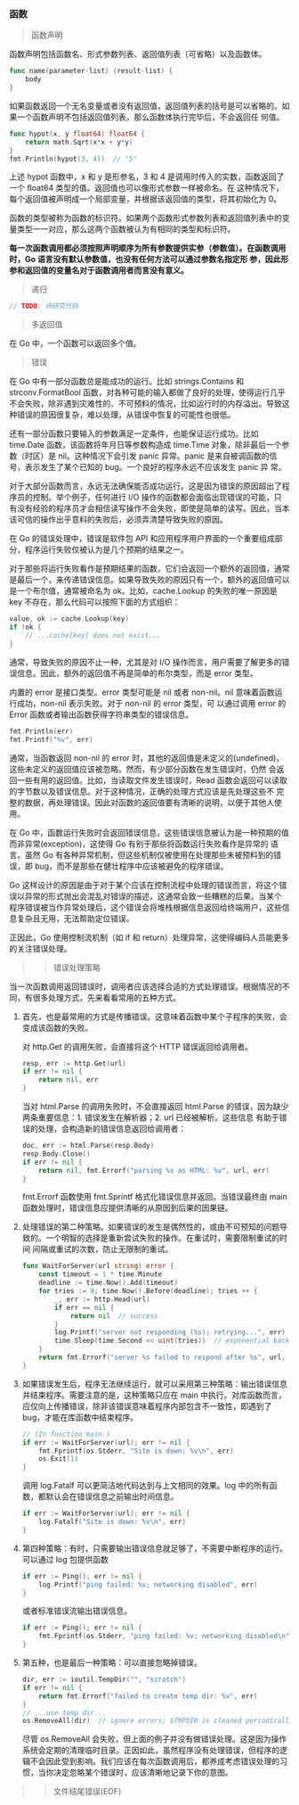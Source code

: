 ### 函数

> 函数声明

函数声明包括函数名、形式参数列表、返回值列表（可省略）以及函数体。

```go
func name(parameter-list) (result-list) {
    body
}
``` 

如果函数返回一个无名变量或者没有返回值，返回值列表的括号是可以省略的。如果一个函数声明不包括返回值列表，那么函数体执行完毕后，不会返回任
何值。

```go
func hypot(x, y float64) float64 {
    return math.Sqrt(x*x + y*y)
}
fmt.Println(hypot(3, 4))  // "5"
```

上述 hypot 函数中，x 和 y 是形参名，3 和 4 是调用时传入的实数，函数返回了一个 float64 类型的值。返回值也可以像形式参数一样被命名。在
这种情况下，每个返回值被声明成一个局部变量，并根据该返回值的类型，将其初始化为 0。

函数的类型被称为函数的标识符。如果两个函数形式参数列表和返回值列表中的变量类型一一对应，那么这两个函数被认为有相同的类型和标识符。

**每一次函数调用都必须按照声明顺序为所有参数提供实参（参数值）。在函数调用时，Go 语言没有默认参数值，也没有任何方法可以通过参数名指定形
参，因此形参和返回值的变量名对于函数调用者而言没有意义。**

> 递归

```go
// TODO: 待研究代码
```

> 多返回值

在 Go 中，一个函数可以返回多个值。

> 错误

在 Go 中有一部分函数总是能成功的运行。比如 strings.Contains 和 strconv.FormatBool 函数，对各种可能的输入都做了良好的处理，使得运行几乎
不会失败，除非遇到灾难性的、不可预料的情况，比如运行时的内存溢出。导致这种错误的原因很复杂，难以处理，从错误中恢复的可能性也很低。

还有一部分函数只要输入的参数满足一定条件，也能保证运行成功。比如 time.Date 函数，该函数将年月日等参数构造成 time.Time 对象，除非最后一个参
数（时区）是 nil。这种情况下会引发 panic 异常。panic 是来自被调函数的信号，表示发生了某个已知的 bug。一个良好的程序永远不应该发生 panic 异
常。

对于大部分函数而言，永远无法确保能否成功运行。这是因为错误的原因超出了程序员的控制。举个例子，任何进行 I/O 操作的函数都会面临出现错误的可能，只
有没有经验的程序员才会相信读写操作不会失败，即使是简单的读写。因此，当本该可信的操作出乎意料的失败后，必须弄清楚导致失败的原因。

在 Go 的错误处理中，错误是软件包 API 和应用程序用户界面的一个重要组成部分，程序运行失败仅被认为是几个预期的结果之一。

对于那些将运行失败看作是预期结果的函数，它们会返回一个额外的返回值，通常是最后一个，来传递错误信息。如果导致失败的原因只有一个，额外的返回值可以
是一个布尔值，通常被命名为 ok。比如，cache.Lookup 的失败的唯一原因是 key 不存在，那么代码可以按照下面的方式组织：

```go
value, ok := cache.Lookup(key)
if !ok {
	// ...cache[key] does not exist...
}
```

通常，导致失败的原因不止一种，尤其是对 I/O 操作而言，用户需要了解更多的错误信息。因此，额外的返回值不再是简单的布尔类型，而是 error 类型。

内置的 error 是接口类型。error 类型可能是 nil 或者 non-nil。nil 意味着函数运行成功，non-nil 表示失败。对于 non-nil 的 error 类型，可
以通过调用 error 的 Error 函数或者输出函数获得字符串类型的错误信息。

```go
fmt.Println(err)
fmt.Printf("%v", err)
```

通常，当函数返回 non-nil 的 error 时，其他的返回值是未定义的(undefined)，这些未定义的返回值应该被忽略。然而，有少部分函数在发生错误时，仍然
会返回一些有用的返回值。比如，当读取文件发生错误时，Read 函数会返回可以读取的字节数以及错误信息。对于这种情况，正确的处理方式应该是先处理这些不
完整的数据，再处理错误。因此对函数的返回值要有清晰的说明，以便于其他人使用。

在 Go 中，函数运行失败时会返回错误信息，这些错误信息被认为是一种预期的值而非异常(exception)，这使得 Go 有别于那些将函数运行失败看作是异常的
语言。虽然 Go 有各种异常机制，但这些机制仅被使用在处理那些未被预料到的错误，即 bug，而不是那些在健壮程序中应该被避免的程序错误。

Go 这样设计的原因是由于对于某个应该在控制流程中处理的错误而言，将这个错误以异常的形式抛出会混乱对错误的描述，这通常会致一些糟糕的后果。当某个
程序错误被当作异常处理后，这个错误会将堆栈根据信息返回给终端用户，这些信息复杂且无用，无法帮助定位错误。

正因此，Go 使用控制流机制（如 if 和 return）处理异常，这使得编码人员能更多的关注错误处理。

>> 错误处理策略

当一次函数调用返回错误时，调用者应该选择合适的方式处理错误。根据情况的不同，有很多处理方式，先来看看常用的五种方式。

1.  首先，也是最常用的方式是传播错误。这意味着函数中某个子程序的失败，会变成该函数的失败。

    对 http.Get 的调用失败，会直接将这个 HTTP 错误返回给调用者。

    ```go
    resp, err := http.Get(url)
    if err != nil {
        return nil, err
    }
    ```
    
    当对 html.Parse 的调用失败时，不会直接返回 html.Parse 的错误，因为缺少两条重要信息：1. 错误发生在解析器；2. url 已经被解析。这些信息
    有助于错误的处理，会构造新的错误信息返回给调用者：
    
    ```go
    doc, err := html.Parse(resp.Body)
    resp.Body.Close()
    if err != nil {
        return nil, fmt.Errorf("parsing %s as HTML: %v", url, err)
    }
    ```
    
    fmt.Errorf 函数使用 fmt.Sprintf 格式化错误信息并返回。当错误最终由 main 函数处理时，错误信息应提供清晰的从原因到后果的因果链。 
    
2.  处理错误的第二种策略。如果错误的发生是偶然性的，或由不可预知的问题导致的。一个明智的选择是重新尝试失败的操作。在重试时，需要限制重试的时间
    间隔或重试的次数，防止无限制的重试。
    
    ```go
    func WaitForServer(url string) error {
        const timeout = 1 * time.Minute
        deadline := time.Now().Add(timeout)
        for tries := 0; time.Now().Before(deadline); tries ++ {
            _, err := http.Head(url)
            if err == nil {
                return nil  // success	
            }
            log.Printf("server not responding (%s); retrying...", err)
            time.Sleep(time.Second << uint(tries))  // exponential back-off
        }
        return fmt.Errorf("server %s failed to respond after %s", url, timeout)
    }
    ```
    
3.  如果错误发生后，程序无法继续运行，就可以采用第三种策略：输出错误信息并结束程序。需要注意的是，这种策略只应在 main 中执行。对库函数而言，
    应仅向上传播错误，除非该错误意味着程序内部包含不一致性，即遇到了 bug，才能在库函数中结束程序。
    
    ```go
    // (In function main.)
    if err := WaitForServer(url); err != nil {
        fmt.Fprintf(os.Stderr, "Site is down: %v\n", err)
        os.Exit(1)
    }
    ```
    
    调用 log.Fatalf 可以更简洁地代码达到与上文相同的效果。log 中的所有函数，都默认会在错误信息之前输出时间信息。
    
    ```go
    if err := WaitForServer(url); err != nil {
        log.Fatalf("Site is down: %v\n", err)
    }
    ```
    
4.  第四种策略：有时，只需要输出错误信息就足够了，不需要中断程序的运行。可以通过 log 包提供函数

    ```go
    if err := Ping(); err != nil {
        log.Printf("ping failed: %v; networking disabled", err)
    }
    ```
    
    或者标准错误流输出错误信息。
    
    ```go
    if err := Ping(); err != nil {
        fmt.Fprintf(os.Stderr, "ping failed: %v; networking disabled\n", err)
    }
    ```
    
5.  第五种，也是最后一种策略：可以直接忽略掉错误。

    ```go
    dir, err := ioutil.TempDir("", "scratch")
    if err != nil {
        return fmt.Errorf("failed to create temp dir: %v", err)
    }
    // ...use temp dir...
    os.RemoveAll(dir)  // ignore errors; $TMPDIR is cleaned periodically
    ```
    
    尽管 os.RemoveAll 会失败，但上面的例子并没有做错误处理。这是因为操作系统会定期的清理临时目录。正因如此，虽然程序没有处理错误，但程序的逻
    辑不会因此受到影响。我们应该在每次函数调用后，都养成考虑错误处理的习惯，当你决定忽略某个错误时，应该清晰地记录下你的意图。
    
>> 文件结尾错误(EOF)



